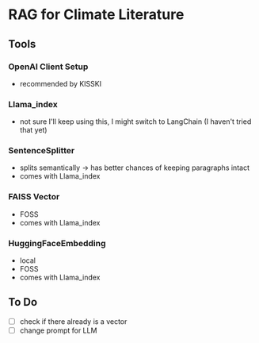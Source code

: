 # RAG for Climate Literature

## Tools

### **OpenAI Client Setup**
- recommended by KISSKI

### **Llama_index**
- not sure I'll keep using this, I might switch to LangChain (I haven't tried that yet)

### **SentenceSplitter**
- splits semantically &rarr; has better chances of keeping paragraphs intact
- comes with Llama_index

### **FAISS Vector**
- FOSS
- comes with Llama_index

### **HuggingFaceEmbedding**
- local
- FOSS
- comes with Llama_index

## To Do

- [ ] check if there already is a vector
- [ ] change prompt for LLM
